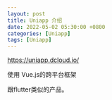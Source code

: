 ```yaml
---
layout: post
title: Uniapp 介绍
date: 2022-05-02 05:30:00 +0800
categories: [Uniapp]
tags: [Uniapp]
---
```

https://uniapp.dcloud.io/

使用 Vue.js的跨平台框架

跟flutter类似的产品。